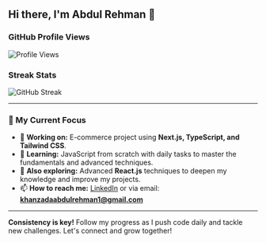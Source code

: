 ## Hi there, I'm Abdul Rehman 👋

### GitHub Profile Views
![Profile Views](https://komarev.com/ghpvc/?username=abdulrehmankz1&color=blueviolet)

### Streak Stats
![GitHub Streak](https://github-readme-streak-stats.herokuapp.com/?user=abdulrehmankz1)

---

### 🌟 My Current Focus
- 🔭 **Working on:** E-commerce project using **Next.js, TypeScript, and Tailwind CSS**.
- 🌱 **Learning:** JavaScript from scratch with daily tasks to master the fundamentals and advanced techniques.
- 🌱 **Also exploring:** Advanced **React.js** techniques to deepen my knowledge and improve my projects.
- 📫 **How to reach me:** [LinkedIn](https://www.linkedin.com/in/abdul-rehman-khanzada-661757237) or via email: **khanzadaabdulrehman1@gmail.com**
---

**Consistency is key!** Follow my progress as I push code daily and tackle new challenges. Let's connect and grow together!
